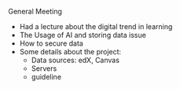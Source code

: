 General Meeting

- Had a lecture about the digital trend in learning
- The Usage of AI and storing data issue
- How to secure data
- Some details about the project:
     - Data sources: edX, Canvas
     - Servers
     - guideline
